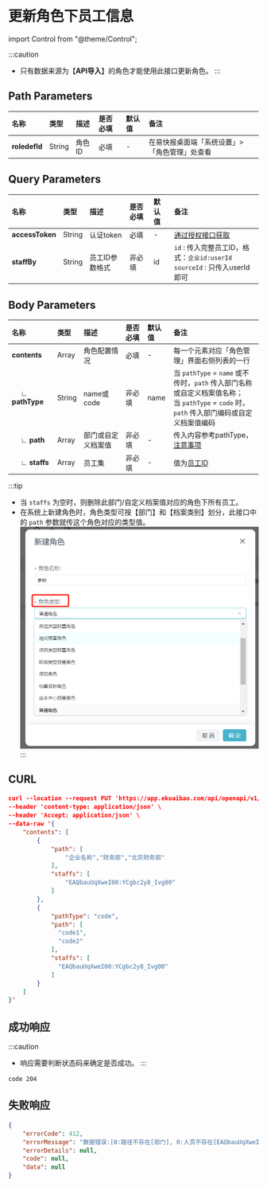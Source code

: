 # 更新角色下员工信息

import Control from "@theme/Control";

<Control
method="PUT"
url="/api/openapi/v1/roledefs/$`roledefId`/staffs"
/>

:::caution
- 只有数据来源为【**API导入**】的角色才能使用此接口更新角色。
:::

## Path Parameters

| 名称 | 类型 | 描述 | 是否必填 | 默认值 | 备注 |
| :--- | :--- | :--- | :--- |:--- | :--- |
| **roledefId** | String | 角色ID | 必填 | - | 在易快报桌面端「系统设置」>「角色管理」处查看 |

## Query Parameters

| 名称 | 类型 | 描述 | 是否必填 | 默认值 | 备注 |
| :--- | :--- | :--- | :--- |:--- | :--- |
| **accessToken** | String | 认证token	  | 必填  | -  | [通过授权接口获取](/docs/open-api/getting-started/auth) |
| **staffBy**     | String | 员工ID参数格式 | 非必填 | id | `id` : 传入完整员工ID，格式：`企业id:userId`<br/>`sourceId` : 只传入userId即可 |

## Body Parameters

| 名称 | 类型 | 描述 | 是否必填 | 默认值 | 备注 |
| :--- | :--- | :--- | :--- |:--- | :--- |
| **contents**          | Array  | 角色配置情况     | 必填   | - | 每一个元素对应「角色管理」界面右侧列表的一行 |
| **&emsp; ∟ pathType** | String | name或code	  | 非必填 | name | 当 `pathType` = `name` 或不传时，`path` 传入部门名称<br/>或自定义档案值名称；<br/>当 `pathType` = `code` 时，`path` 传入部门编码或自定<br/>义档案值编码 |
| **&emsp; ∟ path**     | Array  | 部门或自定义档案值 | 非必填 | - | 传入内容参考pathType，[注意事项](/docs/open-api/corporation/question-answer) |
| **&emsp; ∟ staffs**   | Array  | 员工集	      | 非必填 | - | 值为[员工ID](/docs/open-api/corporation/get-all-staffs) |

:::tip
- 当 `staffs` 为空时，则删除此部门/自定义档案值对应的角色下所有员工。
- 在系统上新建角色时，角色类型可按【部门】和【档案类别】划分，此接口中的 `path` 参数就传这个角色对应的类型值。
![image](images/新建角色.png)
:::

## CURL
```json
curl --location --request PUT 'https://app.ekuaibao.com/api/openapi/v1/roledefs/$7FQbuoqQBA9U00/staffs?accessToken=RCIbwHcnF0kg00&staffBy=id' \
--header 'content-type: application/json' \
--header 'Accept: application/json' \
--data-raw '{
    "contents": [
        {
            "path": [  
                "企业名称","财务部","北京财务部"
            ],
            "staffs": [
                "EAQbauUqXweI00:YCgbc2y8_Ivg00"
            ]
        },
        {
            "pathType": "code",
            "path": [
              "code1",
              "code2"
            ],
            "staffs": [
              "EAQbauUqXweI00:YCgbc2y8_Ivg00"
            ]
        }
    ]
}'
```

## 成功响应
:::caution
- 响应需要判断状态码来确定是否成功。
:::

```text
code 204
```

## 失败响应
```json
{
    "errorCode": 412,
    "errorMessage": "数据错误:[0:路径不存在[部门], 0:人员不存在[EAQbauUqXweI00:YCgbc2y8_Ivg00]]",
    "errorDetails": null,
    "code": null,
    "data": null
}
```
